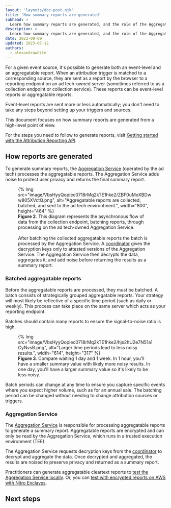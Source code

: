 ```yaml
---
layout: 'layouts/doc-post.njk'
title: 'How summary reports are generated'
subhead: >
  Learn how summary reports are generated, and the role of the Aggregation Service. 
description: >
  Learn how summary reports are generated, and the role of the Aggregation Service.
date: 2022-08-09
updated: 2023-07-12
authors:
  - alexandrawhite
---
```



For a given event source, it's possible to generate both an event-level and an aggregatable report. When an attribution trigger is matched to a corresponding source, they are sent as a report by the browser to a reporting endpoint on an ad tech-owned server (sometimes referred to as a collection endpoint or collection service). These reports can be event-level reports or aggregatable reports.

Event-level reports are sent more or less automatically; you don't need to take any steps beyond setting up your triggers and sources.

This document focuses on how summary reports are generated from a high-level point of view.

For the steps you need to follow to generate reports, visit [Getting started with the Attribution Reporting API](/docs/privacy-sandbox/attribution-reporting/getting-started/).

## How reports are generated

To generate summary reports, the
[Aggregation Service](https://github.com/google/trusted-execution-aggregation-service)
(operated by the ad tech) processes the aggregatable reports. The Aggregation
Service adds noise to protect user privacy and returns the final summary report.

<figure class="screenshot">
	{% Img src="image/VbsHyyQopiec0718rMq2kTE1hke2/ZBF0uMoXBDww805XVctQ.png", alt="Aggregatable reports are collected, batched, and sent to the ad tech environtment.", width="800", height="464" %}
	<figcaption>
		<strong>Figure 2</strong>. This diagram represents the asynchronous flow
		of data from the collection endpoint, batching reports, through
		processing on the ad tech-owned Aggregation Service.<br /><br />
		After batching the collected aggregatable reports the batch is processed
		by the Aggregation Service. A
		<a href="https://github.com/WICG/attribution-reporting-api/blob/main/AGGREGATION_SERVICE_TEE.md#attestation-and-the-coordinator">coordinator</a>
		gives the decryption keys only to attested versions of the Aggregation
		Service. The Aggregation Service then decrypts the data, aggregates
		it, and add noise before returning the results as a summary report.
	</figcaption>
</figure>

### Batched aggregatable reports

Before the aggregatable reports are processed, they must be batched. A batch
consists of strategically grouped aggregatable reports. Your strategy will most
likely be reflective of a specific time period (such as daily or weekly). This
process can take place on the same server which acts as your reporting endpoint.

Batches should contain many reports to ensure the signal-to-noise ratio is high.

<figure class="screenshot">
  {% Img src="image/VbsHyyQopiec0718rMq2kTE1hke2/hjs2hU2e7N51a1CyNvsB.png", alt="Larger time periods lead to less noisy results.", width="614", height="317" %}
	<figcaption>
		<strong>Figure 3</strong>. Compare waiting 1 day and 1 week. In 1
		hour, you'll have a smaller summary value with likely more noisy results.
		In one day, you'll have a larger summary value so it's likely to be less
		noisy.
	</figcaption>
</figure>

Batch periods can change at any time to ensure you capture specific events
where you expect higher volume, such as for an annual sale. The batching period
can be changed without needing to change attribution sources or triggers.

### Aggregation Service

The [Aggregation Service](/docs/privacy-sandbox/aggregation-service/) is responsible for processing aggregatable reports to generate a summary report. Aggregatable reports are encrypted and can only be
read by the Aggregation Service, which runs in a trusted execution environment
(TEE).

The Aggregation Service requests decryption keys from the [coordinator](/docs/privacy-sandbox/aggregation-service/#coordinator) to decrypt and aggregate the data. Once decrypted and aggregated, the results
are noised to preserve privacy and returned as a summary report. 

Practitioners can generate aggregatable cleartext reports to
[test the Aggregation Service locally](https://github.com/google/trusted-execution-aggregation-service#set-up-local-testing).
Or, you can [test with encrypted reports on AWS with Nitro Enclaves](https://github.com/google/trusted-execution-aggregation-service/#test-on-aws-with-support-for-encrypted-reports).

## Next steps
